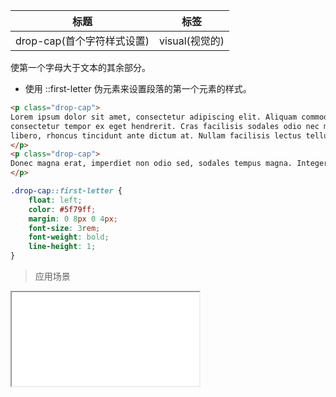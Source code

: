 | 标题                             | 标签           |
| -------------------------------- | -------------- |
| drop-cap(首个字符样式设置) | visual(视觉的) |

使第一个字母大于文本的其余部分。

* 使用 ::first-letter 伪元素来设置段落的第一个元素的样式。

```html
<p class="drop-cap">
Lorem ipsum dolor sit amet, consectetur adipiscing elit. Aliquam commodo ligula quis tincidunt cursus. Integer
consectetur tempor ex eget hendrerit. Cras facilisis sodales odio nec maximus. Pellentesque lacinia convallis
libero, rhoncus tincidunt ante dictum at. Nullam facilisis lectus tellus, sit amet congue erat sodales commodo.
</p>
<p class="drop-cap">
Donec magna erat, imperdiet non odio sed, sodales tempus magna. Integer vitae orci lectus. Nullam consectetur orci at pellentesque efficitur.
</p>
```

```css
.drop-cap::first-letter {
    float: left;
    color: #5f79ff;
    margin: 0 8px 0 4px;
    font-size: 3rem;
    font-weight: bold;
    line-height: 1;
}
```

> 应用场景

<iframe src="codes/css/html/drop-cap.html"></iframe>




